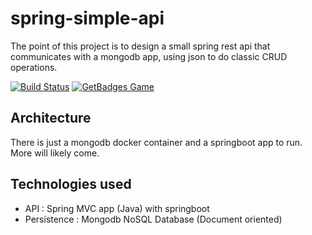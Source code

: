 # spring-simple-api
The point of this project is to design a small spring rest api that communicates with a mongodb app, using json to do classic CRUD operations.

[![Build Status](https://travis-ci.org/matthieusb/spring-simple-app.svg?branch=master)](https://travis-ci.org/matthieusb/spring-simple-app)
[![GetBadges Game](https://matthieusb-spring-simple-app.getbadges.io/shield/company/matthieusb-spring-simple-app/user/15203)](https://matthieusb-spring-simple-app.getbadges.io/?ref=shield-player)

## Architecture
  There is just a mongodb docker container and a springboot app to run. More will likely come. 

## Technologies used
  - API : Spring MVC app (Java) with springboot
  - Persistence : Mongodb NoSQL Database (Document oriented)

